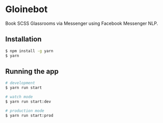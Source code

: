 # Gloinebot

Book SCSS Glassrooms via Messenger using Facebook Messenger NLP.

## Installation

```bash
$ npm install -g yarn
$ yarn
```

## Running the app

```bash
# development
$ yarn run start

# watch mode
$ yarn run start:dev

# production mode
$ yarn run start:prod
```
